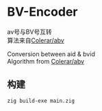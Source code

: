 # BV-Encoder
av号与BV号互转  
算法来自[Colerar/abv](https://github.com/Colerar/abv/)  

Conversion between aid & bvid  
Algorithm from [Colerar/abv](https://github.com/Colerar/abv/)  

## 构建
```batch
zig build-exe main.zig
```